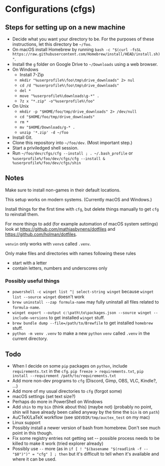 # Configurations (cfgs)

## Steps for setting up on a new machine

* Decide what you want your directory to be. For the purposes of these instructions, let this directory be `~/foo`.
* On macOS install Homebrew by running `bash -c "$(curl -fsSL https://raw.githubusercontent.com/Homebrew/install/HEAD/install.sh)"`.
* Install the `g` folder on Google Drive to `~/Downloads` using a web browser.
* On Windows
    * Install 7-Zip
    * `mkdir "%userprofile%\foo\tmp\drive_downloads" 2> nul`
    * `cd /d "%userprofile%\foo\tmp\drive_downloads"`
    * `del *`
    * `move "%userprofile%\downloads\g-*" .`
    * `7z x "*.zip" -o"%userprofile%\foo"`
* On Unix
    * `mkdir -p "$HOME/foo/tmp/drive_downloads" 2> /dev/null`
    * `cd "$HOME/foo/tmp/drive_downloads"`
    * `rm *`
    * `mv "$HOME/Downloads/g-* .`
    * `unzip '*.zip' -d ~/foo`
* Install Git.
* Clone this repository into `~/foo/dev`. (Most important step.)
* Start a priviledged shell session.
* Run `~/foo/dev/cfgs/cfg --install ; . ~/.bash_profile` or `%userprofile%/foo/dev/cfgs/cfg --install & %userprofile%/foo/dev/cfgs/shin`

## Notes

Make sure to install non-games in their default locations.

This setup works on modern systems. (Currently macOS and Windows.)

Install things for the first time with `cfg`, but delete things manually to get `cfg` to reinstall them.

For more things to add (for example automation of macOS system settings) look at https://github.com/mathiasbynens/dotfiles and https://github.com/holman/dotfiles.

`venvin` only works with `venv`s called `.venv`.

Only make files and directories with names following these rules
* start with a letter
* contain letters, numbers and underscores only

### Possibly useful things

* `powershell -c winget list ^| select-string winget` because `winget list --source winget` doesn't work
* `brew uninstall --zap formula-name` may fully uninstall all files related to `formula-name`.
* `winget export --output c:\path\to\packages.json --source winget --include-versions` to get installed `winget` stuff.
* `brew bundle dump --file=/path/to/Brewfile` to get installed `homebrew` stuff.
* `python -m venv .venv` to make a new `python` `venv` called `.venv` in the current directory.

## Todo

* When I decide on some `pip` packages on `python`, include `requirements.txt` in the `cfg`. `pip freeze > requirements.txt`, `pip install --requirement /path/to/requirements.txt`
* Add more non-dev programs to `cfg` (Discord, Gimp, OBS, VLC, Kindle?, ...)
* Add more of my usual directories to `cfg` (forgot some)
* macOS settings (set text size?)
* Perhaps do more in PowerShell on Windows
* Add `shin` to my `bin` (think about this) (maybe not) (probably no point, shin will have already been called anyway by the time the `bin` is on `path`)
* AuCTeX/LaTeX workflow (see `$DEVDIR/tmp/auctex_test` on my mac)
* Linux support
* Possibly install a newer version of bash from homebrew. Don't see much point in this though.
* Fix some registry entries not getting set -- possible process needs to be killed to make it work (tried explorer already)
* Possibly use `--` more (as in `if [ ! "$(basename "$(readlink -f -- "$0")")" = "cfg" ] ; then` but it's difficult to tell when it's available and where it can be used.

